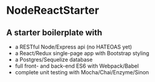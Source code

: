# NodeReactStarter

## A starter boilerplate with 
* a RESTful Node/Express api (no HATEOAS yet)
* a React/Redux single-page app with Bootstrap styling
* a Postgres/Sequelize database
* full front- and back-end ES6 with Webpack/Babel
* complete unit testing with Mocha/Chai/Enzyme/Sinon
